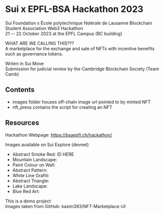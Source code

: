 # Sui x EPFL-BSA Hackathon 2023
Sui Foundation x École polytechnique fédérale de Lausanne Blockchain Student Association Web3 Hackathon \
21 -- 22 October 2023 at the EPFL Campus (BC building)

WHAT ARE WE CALLING THIS??? \
A marketplace for the exchange and sale of NFTs with incentive benefits such as governance tokens.

Writen in Sui Move \
Submission for judicial review by the Cambridge Blockchain Society (Team Camb)

## Contents
- images folder houses off-chain image url pointed to by minted NFT
- nft_press contains the script for creating an NFT


## Resources
Hackathon Webpage: https://bsaepfl.ch/hackathon/

Images available on Sui Explore (devnet)
- Abstract Smoke Red: ID HERE
- Mountain Landscape:
- Paint Colour on Wall:
- Abstract Pattern:
- White Line Grafiti:
- Abstract Triangle:
- Lake Landscape:
- Blue Red Art:


This is a demo project\
Images taken from GitHub: kasim393/NFT-Marketplace-UI
